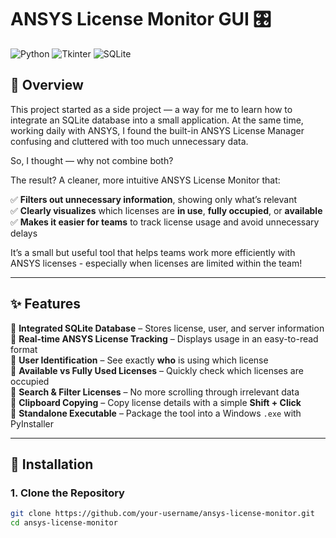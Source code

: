 # ANSYS License Monitor GUI 🎛️  

![Python](https://img.shields.io/badge/Python-3.8%2B-blue) ![Tkinter](https://img.shields.io/badge/Tkinter-GUI-orange) ![SQLite](https://img.shields.io/badge/SQLite-Database-green)

## 📌 Overview  

This project started as a side project — a way for me to learn how to integrate an SQLite database into a small application. At the same time, working daily with ANSYS, I found the built-in ANSYS License Manager confusing and cluttered with too much unnecessary data.  

So, I thought — why not combine both? 

The result? A cleaner, more intuitive ANSYS License Monitor that:  

✅ **Filters out unnecessary information**, showing only what’s relevant  
✅ **Clearly visualizes** which licenses are **in use**, **fully occupied**, or **available**  
✅ **Makes it easier for teams** to track license usage and avoid unnecessary delays  

It’s a small but useful tool that helps teams work more efficiently with ANSYS licenses - especially when licenses are limited within the team!  

---

## ✨ Features  

🔹 **Integrated SQLite Database** – Stores license, user, and server information  
🔹 **Real-time ANSYS License Tracking** – Displays usage in an easy-to-read format  
🔹 **User Identification** – See exactly **who** is using which license  
🔹 **Available vs Fully Used Licenses** – Quickly check which licenses are occupied  
🔹 **Search & Filter Licenses** – No more scrolling through irrelevant data  
🔹 **Clipboard Copying** – Copy license details with a simple **Shift + Click**  
🔹 **Standalone Executable** – Package the tool into a Windows `.exe` with PyInstaller 

---

## 🚀 Installation  

### **1. Clone the Repository**  
```bash
git clone https://github.com/your-username/ansys-license-monitor.git
cd ansys-license-monitor
